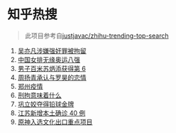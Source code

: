 # 知乎热搜

> 此项目参考自[justjavac/zhihu-trending-top-search](https://github.com/justjavac/zhihu-trending-top-search/blob/main/utils.ts)

<!-- BEGIN -->
  <!-- 最后更新时间:Mon Aug 02 2021 04:13:09 GMT+0000 (Coordinated Universal Time) -->
  1. [吴亦凡涉嫌强奸罪被拘留](https://www.zhihu.com/search?q=吴亦凡)
1. [中国女排无缘奥运八强](https://www.zhihu.com/search?q=中国女排)
1. [男子百米苏炳添获得第 6](https://www.zhihu.com/search?q=苏炳添)
1. [周扬青承认与罗昊的恋情](https://www.zhihu.com/search?q=周扬青)
1. [郑州疫情](https://www.zhihu.com/search?q=郑州)
1. [刑拘意味着什么](https://www.zhihu.com/search?q=刑拘意味着什么)
1. [巩立姣夺得铅球金牌 ](https://www.zhihu.com/search?q=铅球金牌)
1. [江苏新增本土确诊 40 例](https://www.zhihu.com/search?q=江苏疫情)
1. [原神入选文化出口重点项目](https://www.zhihu.com/search?q=原神)
  <!-- END -->